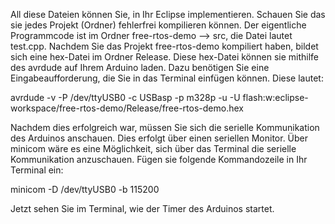 All diese Dateien können Sie, in Ihr Eclipse implementieren. 
Schauen Sie das sie jedes Projekt (Ordner) fehlerfrei kompilieren können. 
Der eigentliche Programmcode ist im Ordner free-rtos-demo --> src, die Datei lautet test.cpp.
Nachdem Sie das Projekt free-rtos-demo kompiliert haben, bildet sich eine hex-Datei im Ordner Release. 
Diese hex-Datei können sie mithilfe des avrdude auf Ihrem Arduino laden. 
Dazu benötigen Sie eine Eingabeaufforderung, die Sie in das Terminal einfügen können. Diese lautet: 

avrdude -v -P /dev/ttyUSB0 -c USBasp -p m328p -u -U flash:w:eclipse-workspace/free-rtos-demo/Release/free-rtos-demo.hex

Nachdem dies erfolgreich war, müssen Sie sich die serielle Kommunikation des Arduinos anschauen.
Dies erfolgt über einen seriellen Monitor. Über minicom wäre es eine Möglichkeit, sich über das Terminal die serielle Kommunikation anzuschauen. 
Fügen sie folgende Kommandozeile in Ihr Terminal ein: 

minicom -D /dev/ttyUSB0 -b 115200

Jetzt sehen Sie im Terminal, wie der Timer des Arduinos startet.
